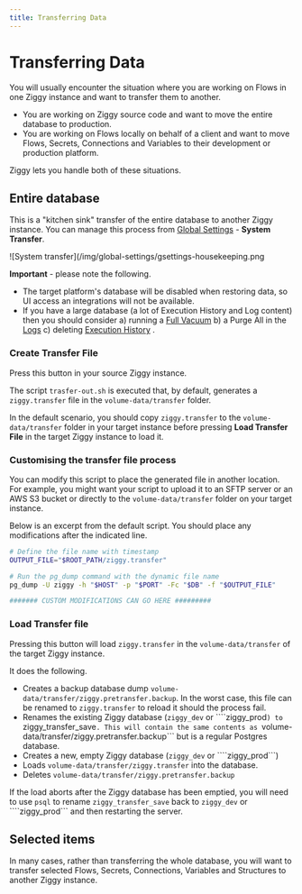 ```yaml
---
title: Transferring Data
---
```


# Transferring Data

You will usually encounter the situation where you are working on Flows in one Ziggy instance and want to transfer them to another.

- You are working on Ziggy source code and want to move the entire database to production.
- You are working on Flows locally on behalf of a client and want to move Flows, Secrets, Connections and Variables to their development or production platform.

Ziggy lets you handle both of these situations.

## Entire database
This is a "kitchen sink" transfer of the entire database to another Ziggy instance. You can manage this process from [Global Settings](Global-Settings.md#housekeeping) - **System Transfer**.

![System transfer](/img/global-settings/gsettings-housekeeping.png

**Important** - please note the following.

- The target platform's database will be disabled when restoring data, so UI access an integrations will not be available.
- If you have a large database (a lot of Execution History and Log content) then you should consider a) running a [Full Vacuum](Global-Settings.md#housekeeping) b) a Purge All in the [Logs](Global-Settings.md#) c) deleting [Execution History](/user-guide/editor/Execution-history) .

### Create Transfer File
Press this button in your source Ziggy instance. 

The script ```trasfer-out.sh``` is executed that, by default, generates a ```ziggy.transfer``` file in the ```volume-data/transfer``` folder.

In the default scenario, you should copy ```ziggy.transfer``` to the ```volume-data/transfer``` folder in your target instance before pressing **Load Transfer File** in the target Ziggy instance to load it.

### Customising the transfer file process
You can modify this script to place the generated file in another location. For example, you might want your script to upload it to an SFTP server or an AWS S3 bucket or directly to the ```volume-data/transfer``` folder on your target instance.

Below is an excerpt from the default script. You should place any modifications after the indicated line.

```bash
# Define the file name with timestamp
OUTPUT_FILE="$ROOT_PATH/ziggy.transfer"

# Run the pg_dump command with the dynamic file name
pg_dump -U ziggy -h "$HOST" -p "$PORT" -Fc "$DB" -f "$OUTPUT_FILE"

####### CUSTOM MODIFICATIONS CAN GO HERE #########
```

### Load Transfer file
Pressing this button will load ```ziggy.transfer``` in the ```volume-data/transfer``` of the target Ziggy instance.

It does the following.

- Creates a backup database dump ```volume-data/transfer/ziggy.pretransfer.backup```. In the worst case, this file can be renamed to ```ziggy.transfer``` to reload it should the process fail.
- Renames the existing Ziggy database (```ziggy_dev``` or ````ziggy_prod```) to ```ziggy_transfer_save```. This will contain the same contents as ```volume-data/transfer/ziggy.pretransfer.backup``` but is a regular Postgres database.
- Creates a new, empty Ziggy database (```ziggy_dev``` or ````ziggy_prod```) 
- Loads ```volume-data/transfer/ziggy.transfer``` into the database.
- Deletes ```volume-data/transfer/ziggy.pretransfer.backup```

If the load aborts after the Ziggy database has been emptied, you will need to use ```psql``` to rename ```ziggy_transfer_save``` back to ```ziggy_dev``` or ````ziggy_prod``` and then restarting the server.

## Selected items
In many cases, rather than transferring the whole database, you will want to transfer selected Flows, Secrets, Connections, Variables and Structures to another Ziggy instance.

